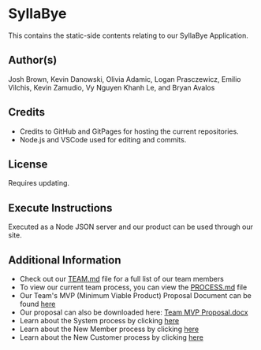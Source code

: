 # SyllaBye
This contains the static-side contents relating to our SyllaBye Application.

## Author(s)
Josh Brown, Kevin Danowski, Olivia Adamic, Logan Prasczewicz, Emilio Vilchis, Kevin Zamudio, Vy Nguyen Khanh Le, and Bryan Avalos

## Credits
- Credits to GitHub and GitPages for hosting the current repositories.
- Node.js and VSCode used for editing and commits.

## License
Requires updating.

## Execute Instructions
Executed as a Node JSON server and our product can be used through our site.

## Additional Information
- Check out our [TEAM.md](TEAM.md) file for a full list of our team members
- To view our current team process, you can view the [PROCESS.md](PROCESS.md) file
- Our Team's MVP (Minimum Viable Product) Proposal Document can be found [here](PROPOSAL.md)
- Our proposal can also be downloaded here: [Team MVP Proposal.docx](https://github.com/user-attachments/files/17068514/Team.MVP.Proposal.docx)
- Learn about the System process by clicking [here](SYSTEM.md)
- Learn about the New Member process by clicking [here](NEW_MEMBER.md)
- Learn about the New Customer process by clicking [here](NEW_CUSTOMER.md)
  


